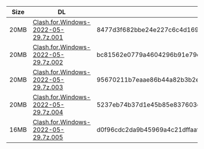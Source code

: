 |    Size   |     DL  | sha512sum |
|  ---  |  ---  |  ---  |
| 20MB | [Clash.for.Windows-2022-05-29.7z.001](https://cdn.jsdelivr.net/gh/appleians/cfw_intel@main/Clash.for.Windows-2022-05-29.7z.001) | 8477d3f682bbe24e227c6c4d169dfdb28e82af2418ae73b80c5c175de3ff79b862106112e9b1b0c242bed2cec45afb564b252b120418e04816be3a0fd50a9d46 |
| 20MB | [Clash.for.Windows-2022-05-29.7z.002](https://cdn.jsdelivr.net/gh/appleians/cfw_intel@main/Clash.for.Windows-2022-05-29.7z.002) | bc81562e0779a4604296b91e79e6583816e11cbfacce9f854096d7fff790d2076b9dc98f7f8bad2c4bd753be1464f9b8c339e5790dfaddb7477a0b089cac8582 |
| 20MB | [Clash.for.Windows-2022-05-29.7z.003](https://cdn.jsdelivr.net/gh/appleians/cfw_intel@main/Clash.for.Windows-2022-05-29.7z.003) | 95670211b7eaae86b44a82b3b2e59447af89418335d047ed00d116039b9c02f2949cc262d9ec1a597901c21d4d072e72af88f97be37e0f3cf9226115e3877355 |
| 20MB | [Clash.for.Windows-2022-05-29.7z.004](https://cdn.jsdelivr.net/gh/appleians/cfw_intel@main/Clash.for.Windows-2022-05-29.7z.004) | 5237eb74b37d1e45b85e837603c21a1a39045be552cded9a7995e2e3df58da24bba1fb1d8776ae26646d7025f78170ccf035f1ceb3932269e7af1c54ec5c6ad1 |
| 16MB | [Clash.for.Windows-2022-05-29.7z.005](https://cdn.jsdelivr.net/gh/appleians/cfw_intel@main/Clash.for.Windows-2022-05-29.7z.005) | d0f96cdc2da9b45969a4c21dffaafe433587436245a6b746073cf20c18555067ca9f659fbf0285b8d7c81ed1a65b5e1c78c00614b5c1d487f8560c31bd71e48e |
